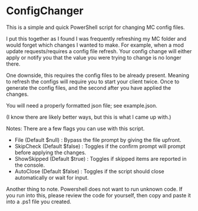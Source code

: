 # ConfigChanger
This is a simple and quick PowerShell script for changing MC config files. 

I put this together as I found I was frequently refreshing my MC folder and would forget which changes I wanted to make. 
For example, when a mod update requests/requires a config file refresh. Your config change will either apply or notify you that the value you were trying to change is no longer there. 

One downside, this requires the config files to be already present. Meaning to refresh the configs will require you to start your client twice. Once to generate the config files, and the second after you have applied the changes. 

You will need a properly formatted json file; see example.json.

(I know there are likely better ways, but this is what I came up with.)

Notes:
There are a few flags you can use with this script. 
- File (Default $null) : Bypass the file prompt by giving the file upfront.
- SkipCheck (Default $false) : Toggles if the confirm prompt will prompt before applying the changes.
- ShowSkipped (Default $true) : Toggles if skipped items are reported in the console.
- AutoClose (Default $false) : Toggles if the script should close automatically or wait for input.

Another thing to note. Powershell does not want to run unknown code. If you run into this, please review the code for yourself, then copy and paste it into a .ps1 file you created.
